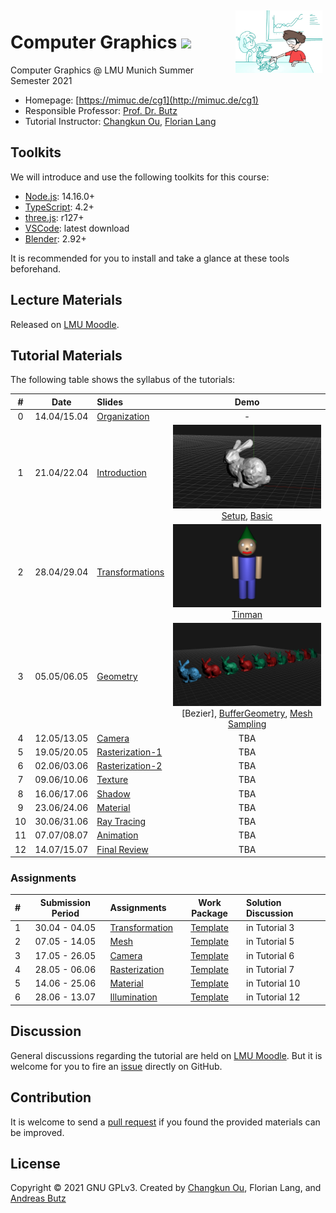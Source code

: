 <img src="./docs/teaser.png" alt="Image Credit: V. Pues" height="100" align="right" style="margin: 5px; margin-bottom: 20px;" />

# Computer Graphics ![](https://changkun.de/urlstat?mode=github&repo=mimuc/cg1-ss21)

Computer Graphics @ LMU Munich Summer Semester 2021

- Homepage: [https://mimuc.de/cg1](http://mimuc.de/cg1)
- Responsible Professor: [Prof. Dr. Butz](https://www.medien.ifi.lmu.de/team/andreas.butz/)
- Tutorial Instructor: [Changkun Ou](https://www.medien.ifi.lmu.de/team/changkun.ou/), [Florian Lang](https://www.um.informatik.uni-muenchen.de/personen/mitarbeiter/lang/index.html)

## Toolkits

We will introduce and use the following toolkits for this course:

- [Node.js](https://nodejs.org/en/): 14.16.0+
- [TypeScript](https://www.typescriptlang.org/): 4.2+
- [three.js](https://threejs.org/): r127+
- [VSCode](https://code.visualstudio.com/): latest download
- [Blender](https://www.blender.org/): 2.92+

It is recommended for you to install and take a glance at these tools beforehand.

## Lecture Materials

Released on [LMU Moodle](https://moodle.lmu.de/course/view.php?id=13999).

## Tutorial Materials

The following table shows the syllabus of the tutorials:

| # | Date | Slides | Demo |
|:-:|:----:|:-------|:-----:|
|0|  14.04/15.04 | [Organization](https://changkun.de/s/cg1ss21-organize) | - |
|1|  21.04/22.04 | [Introduction](https://changkun.de/s/cg1ss21-intro) | ![](./docs/01-intro/teaser.png) [Setup](https://mimuc.github.io/cg1-ss21/01-intro/1-setup/), [Basic](https://mimuc.github.io/cg1-ss21/01-intro/2-basic/) |
|2|  28.04/29.04 | [Transformations](https://changkun.de/s/cg1ss21-transform) | ![](./docs/02-transform/teaser.png) [Tinman](https://mimuc.github.io/cg1-ss21/02-transform/1-wichtelsolo)| 
|3|  05.05/06.05 | [Geometry](https://changkun.de/s/cg1ss21-geometry) | ![](./docs/03-geometry/teaser.png) [Bezier], [BufferGeometry](https://mimuc.github.io/cg1-ss21/03-geometry/2-buffers/), [Mesh Sampling](https://mimuc.github.io/cg1-ss21/03-geometry/3-sampling/) |
|4|  12.05/13.05 | [Camera](https://changkun.de/s/cg1ss21-camera) | TBA |
|5|  19.05/20.05 | [Rasterization-1](https://changkun.de/s/cg1ss21-raster1) | TBA |
|6|  02.06/03.06 | [Rasterization-2](https://changkun.de/s/cg1ss21-raster2) | TBA |
|7|  09.06/10.06 | [Texture](https://changkun.de/s/cg1ss21-texture) | TBA |
|8|  16.06/17.06 | [Shadow](https://changkun.de/s/cg1ss21-shadow) | TBA |
|9|  23.06/24.06 | [Material](https://changkun.de/s/cg1ss21-material) | TBA |
|10| 30.06/31.06 | [Ray Tracing](https://changkun.de/s/cg1ss21-raytracing) | TBA |
|11| 07.07/08.07 | [Animation](https://changkun.de/s/cg1ss21-animation) | TBA |
|12| 14.07/15.07 | [Final Review](https://changkun.de/s/cg1ss21-review) | TBA |

### Assignments

| # | Submission Period | Assignments | Work Package | Solution Discussion |
|:--|:-----:|:------------|:---------:|:-----------|
| 1 | 30.04 - 04.05 | [Transformation](./assignments/01-transform/README.pdf) | [Template](./assignments/01-transform) | in Tutorial 3 |
| 2 | 07.05 - 14.05 | [Mesh](./assignments/02-mesh/README.pdf) | [Template](./assignments/02-mesh) | in Tutorial 5 |
| 3 | 17.05 - 26.05 | [Camera](./assignments/03-camera/README.pdf) | [Template](./assignments/03-camera) | in Tutorial 6 |
| 4 | 28.05 - 06.06 | [Rasterization](./assignments/04-raster/README.pdf) | [Template](./assignments/04-raster) | in Tutorial 7 |
| 5 | 14.06 - 25.06 | [Material](./assignments/05-material/README.pdf) | [Template](./assignments/05-material) | in Tutorial 10 |
| 6 | 28.06 - 13.07 | [Illumination](./assignments/06-illumination/README.pdf) | [Template](./assignments/06-illumination) | in Tutorial 12 |

## Discussion

General discussions regarding the tutorial are held on [LMU Moodle](https://moodle.lmu.de/mod/forum/view.php?id=678873). But it is welcome for you to fire an [issue](https://github.com/mimuc/cg1-ss21/issues/new) directly on GitHub.

## Contribution

It is welcome to send a [pull request](https://github.com/mimuc/cg1-ss21/pulls) if you found the provided materials can be improved.

## License

Copyright &copy; 2021 GNU GPLv3. Created by [Changkun Ou](https://changkun.de), Florian Lang, and [Andreas Butz](http://butz.org)
